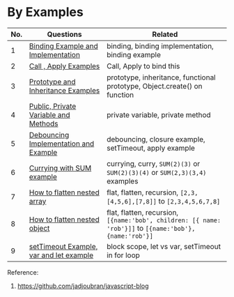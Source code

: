 # By Examples 

| No. | Questions | Related |
|---- | --------- | --------- |
|1  | [Binding Example and Implementation](https://github.com/citta-lab/javascript/blob/master/examples/bind-complete-example.js) | binding, binding implementation, binding example |
|2  | [Call , Apply Examples](https://github.com/citta-lab/javascript/blob/master/examples/call-apply-example.js)| Call, Apply to bind this |
|3  | [Prototype and Inheritance Examples](https://github.com/citta-lab/javascript/blob/master/examples/prototype-inheritance.js) | prototype, inheritance, functional prototype, Object.create() on function |
|4  | [Public, Private Variable and Methods](https://github.com/citta-lab/javascript/blob/master/object-class.md#create-class-with-public-and-private-variable-in-javascript)| private variable, private method |
|5  | [Debouncing Implementation and Example](https://github.com/citta-lab/javascript/blob/master/examples/debouncing-example.js)| debouncing, closure example, setTimeout, apply example |
|6  | [Currying with SUM example]()| currying, curry, `SUM(2)(3)` or `SUM(2)(3)(4)` or `SUM(2,3)(3,4)` examples |
|7  | [How to flatten nested array](https://github.com/citta-lab/javascript/blob/master/examples/flatten-nested-array-example.js)| flat, flatten, recursion, `[2,3,[4,5,6],[7,8]]` to `[2,3,4,5,6,7,8]` |
|8  | [How to flatten nested object](https://github.com/citta-lab/javascript/blob/master/examples/flatten-nested-object-example.js)| flat, flatten, recursion, `[{name:'bob', children: [{ name: 'rob'}]]` to `[{name:'bob'},{name:'rob'}]` |
|9  | [setTimeout Example, var and let example](https://github.com/citta-lab/javascript/blob/master/examples/flatten-nested-object-example.js)| block scope, let vs var, setTimeout in for loop |





Reference:
1. https://github.com/jadjoubran/javascript-blog

